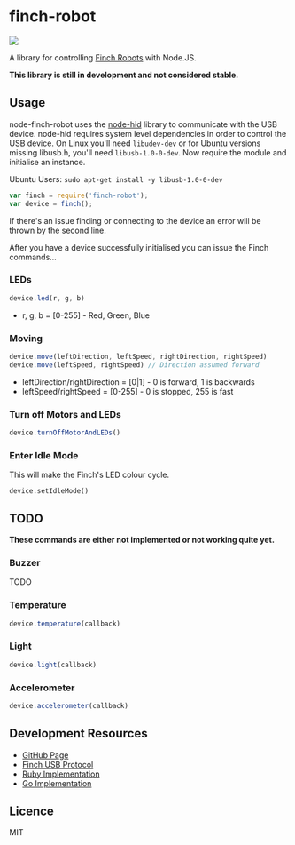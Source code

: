 # finch-robot

![](http://f.cl.ly/items/0708452q3i0C3t2n381T/f_sm.jpg)

A library for controlling [Finch Robots](http://www.finchrobot.com/) with Node.JS.

**This library is still in development and not considered stable.**

## Usage

node-finch-robot uses the [node-hid](https://github.com/node-hid/node-hid) library to communicate with the USB device. node-hid requires system level dependencies in order to control the USB device. On Linux you'll need `libudev-dev` or for Ubuntu versions missing libusb.h, you'll need `libusb-1.0-0-dev`. Now require the module and initialise an instance.

Ubuntu Users: `sudo apt-get install -y libusb-1.0-0-dev`


```js
var finch = require('finch-robot');
var device = finch();
```

If there's an issue finding or connecting to the device an error will be thrown by the second line.

After you have a device successfully initialised you can issue the Finch commands...

### LEDs

```js
device.led(r, g, b)
```

* r, g, b = [0-255] - Red, Green, Blue

### Moving

```js
device.move(leftDirection, leftSpeed, rightDirection, rightSpeed)
device.move(leftSpeed, rightSpeed) // Direction assumed forward
```

* leftDirection/rightDirection = [0|1] - 0 is forward, 1 is backwards
* leftSpeed/rightSpeed = [0-255] - 0 is stopped, 255 is fast


### Turn off Motors and LEDs

```js
device.turnOffMotorAndLEDs()
```

### Enter Idle Mode

This will make the Finch's LED colour cycle.

```
device.setIdleMode()
```


## TODO

**These commands are either not implemented or not working quite yet.**

### Buzzer

TODO

### Temperature

```js
device.temperature(callback)
```

### Light

```js
device.light(callback)
```

### Accelerometer

```js
device.accelerometer(callback)
```

## Development Resources

* [GitHub Page](http://github.com/bencevans/node-finch-robot)
* [Finch USB Protocol](http://www.finchrobot.com/usb-protocol)
* [Ruby Implementation](https://github.com/JARodrick/finch_ruby)
* [Go Implementation](https://github.com/agnivade/GoFinch)

## Licence

MIT
